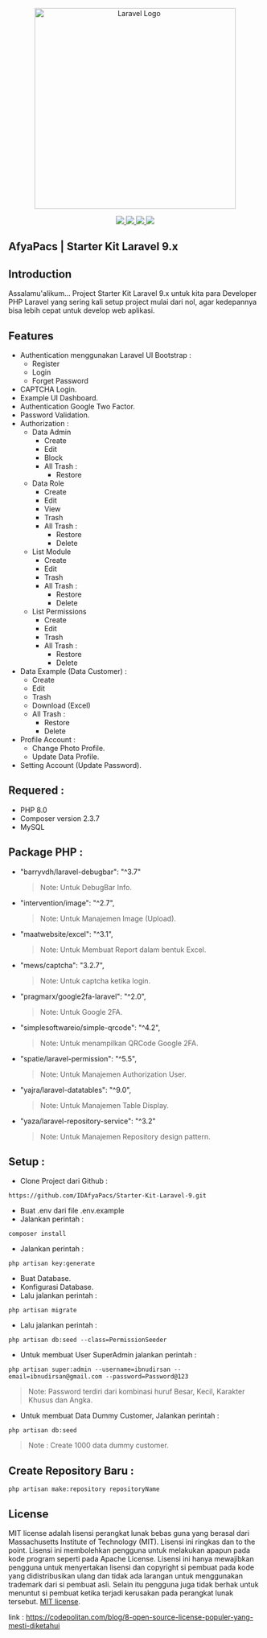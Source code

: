 <p align="center"><a href="https://laravel.com" target="_blank"><img src="https://raw.githubusercontent.com/ibnudirsan/art/main/laravel-logolockup-cmyk-red.png" width="400" alt="Laravel Logo"></a></p>

<p align="center">
<a href="https://github.com/IDAfyaPacs/Starter-Kit-Laravel-9"><img src="https://img.shields.io/github/v/release/IDAfyaPacs/Starter-Kit-Laravel-9?style=social">
</a><a href="https://github.com/IDAfyaPacs/Starter-Kit-Laravel-9"><img src="https://img.shields.io/github/last-commit/IDAfyaPacs/Starter-Kit-Laravel-9?style=social">
 </a><a href="https://github.com/IDAfyaPacs/Starter-Kit-Laravel-9"><img src="https://img.shields.io/github/forks/IDAfyaPacs/Starter-Kit-Laravel-9?style=social">
 </a><a href="https://github.com/IDAfyaPacs/Starter-Kit-Laravel-9"><img src="https://img.shields.io/github/stars/IDAfyaPacs?style=social">
 </a>
</p>

## AfyaPacs | Starter Kit Laravel 9.x

## Introduction

Assalamu'alikum...
Project Starter Kit Laravel 9.x untuk kita para Developer PHP Laravel yang sering kali setup project mulai dari nol, agar kedepannya bisa lebih cepat untuk develop web aplikasi.

## Features

-   Authentication menggunakan Laravel UI Bootstrap :
    -   Register
    -   Login
    -   Forget Password
-   CAPTCHA Login.
-   Example UI Dashboard.
-   Authentication Google Two Factor.
-   Password Validation.
-   Authorization :
    -   Data Admin
        -   Create
        -   Edit
        -   Block
        -   All Trash :
            -   Restore
    -   Data Role
        -   Create
        -   Edit
        -   View
        -   Trash
        -   All Trash :
            -   Restore
            -   Delete
    -   List Module
        -   Create
        -   Edit
        -   Trash
        -   All Trash :
            -   Restore
            -   Delete
    -   List Permissions
        -   Create
        -   Edit
        -   Trash
        -   All Trash :
            -   Restore
            -   Delete
-   Data Example (Data Customer) :
    -   Create
    -   Edit
    -   Trash
    -   Download (Excel)
    -   All Trash :
        -   Restore
        -   Delete
-   Profile Account :
    -   Change Photo Profile.
    -   Update Data Profile.
-   Setting Account (Update Password).

## Requered :

-   PHP 8.0
-   Composer version 2.3.7
-   MySQL

## Package PHP :

-   "barryvdh/laravel-debugbar": "^3.7"
    > Note: Untuk DebugBar Info.
-   "intervention/image": "^2.7",
    > Note: Untuk Manajemen Image (Upload).
-   "maatwebsite/excel": "^3.1",
    > Note: Untuk Membuat Report dalam bentuk Excel.
-   "mews/captcha": "3.2.7",
    > Note: Untuk captcha ketika login.
-   "pragmarx/google2fa-laravel": "^2.0",
    > Note: Untuk Google 2FA.
-   "simplesoftwareio/simple-qrcode": "^4.2",
    > Note: Untuk menampilkan QRCode Google 2FA.
-   "spatie/laravel-permission": "^5.5",
    > Note: Untuk Manajemen Authorization User.
-   "yajra/laravel-datatables": "^9.0",
    > Note: Untuk Manajemen Table Display.
-   "yaza/laravel-repository-service": "^3.2"
    > Note: Untuk Manajemen Repository design pattern.

## Setup :

-   Clone Project dari Github :

```shell
https://github.com/IDAfyaPacs/Starter-Kit-Laravel-9.git
```

-   Buat .env dari file .env.example
-   Jalankan perintah :

```shell
composer install
```

-   Jalankan perintah :

```shell
php artisan key:generate
```

-   Buat Database.
-   Konfigurasi Database.
-   Lalu jalankan perintah :

```shell
php artisan migrate
```

-   Lalu jalankan perintah :

```shell
php artisan db:seed --class=PermissionSeeder
```

-   Untuk membuat User SuperAdmin jalankan perintah :

```shell
php artisan super:admin --username=ibnudirsan --email=ibnudirsan@gmail.com --password=Password@123
```

> Note: Password terdiri dari kombinasi huruf Besar, Kecil, Karakter Khusus dan Angka.

-   Untuk membuat Data Dummy Customer, Jalankan perintah :

```shell
php artisan db:seed
```

> Note : Create 1000 data dummy customer.

## Create Repository Baru :

```shell
php artisan make:repository repositoryName
```

## License

MIT license adalah lisensi perangkat lunak bebas guna yang berasal dari Massachusetts Institute of Technology (MIT). Lisensi ini ringkas dan to the point. Lisensi ini membolehkan pengguna untuk melakukan apapun pada kode program seperti pada Apache License. Lisensi ini hanya mewajibkan pengguna untuk menyertakan lisensi dan copyright si pembuat pada kode yang didistribusikan ulang dan tidak ada larangan untuk menggunakan trademark dari si pembuat asli. Selain itu pengguna juga tidak berhak untuk menuntut si pembuat ketika terjadi kerusakan pada perangkat lunak tersebut.
[MIT license](https://opensource.org/licenses/MIT).

link : https://codepolitan.com/blog/8-open-source-license-populer-yang-mesti-diketahui

